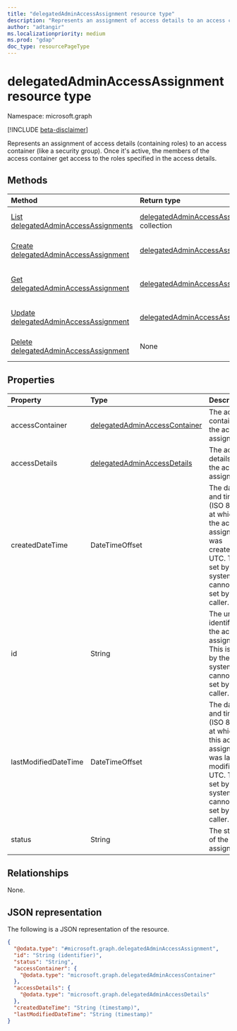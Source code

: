 ```yaml
---
title: "delegatedAdminAccessAssignment resource type"
description: "Represents an assignment of access details to an access container."
author: "adtangir"
ms.localizationpriority: medium
ms.prod: "gdap"
doc_type: resourcePageType
---
```


# delegatedAdminAccessAssignment resource type

Namespace: microsoft.graph

[!INCLUDE [beta-disclaimer](../../includes/beta-disclaimer.md)]

Represents an assignment of access details (containing roles) to an access container (like a security group). Once it's active, the members of the access container get access to the roles specified in the access details.

## Methods
|Method|Return type|Description|
|:---|:---|:---|
|[List delegatedAdminAccessAssignments](../api/delegatedadminaccessassignment-list.md)|[delegatedAdminAccessAssignment](../resources/delegatedadminaccessassignment.md) collection|Get a list of the [delegatedAdminAccessAssignment](../resources/delegatedadminaccessassignment.md) objects and their properties.|
|[Create delegatedAdminAccessAssignment](../api/delegatedadminrelationship-post-accessassignments.md)|[delegatedAdminAccessAssignment](../resources/delegatedadminaccessassignment.md)|Create a new [delegatedAdminAccessAssignment](../resources/delegatedadminaccessassignment.md) object.|
|[Get delegatedAdminAccessAssignment](../api/delegatedadminaccessassignment-get.md)|[delegatedAdminAccessAssignment](../resources/delegatedadminaccessassignment.md)|Read the properties and relationships of a [delegatedAdminAccessAssignment](../resources/delegatedadminaccessassignment.md) object.|
|[Update delegatedAdminAccessAssignment](../api/delegatedadminaccessassignment-update.md)|[delegatedAdminAccessAssignment](../resources/delegatedadminaccessassignment.md)|Update the properties of a [delegatedAdminAccessAssignment](../resources/delegatedadminaccessassignment.md) object.|
|[Delete delegatedAdminAccessAssignment](../api/delegatedadminaccessassignment-delete.md)|None|Deletes a [delegatedAdminAccessAssignment](../resources/delegatedadminaccessassignment.md) object.|

## Properties
|Property|Type|Description|
|:---|:---|:---|
|accessContainer|[delegatedAdminAccessContainer](../resources/delegatedadminaccesscontainer.md)|The access container of the access assignment.|
|accessDetails|[delegatedAdminAccessDetails](../resources/delegatedadminaccessdetails.md)|The access details of the access assignment.|
|createdDateTime|DateTimeOffset|The date and time (ISO 8601) at which the access assignment was created in UTC. This is set by the system and cannot be set by the caller.|
|id|String|The unique identifier of the access assignment. This is set by the system and cannot be set by the caller.|
|lastModifiedDateTime|DateTimeOffset|The date and time (ISO 8601) at which this access assignment was last modified in UTC. This is set by the system and cannot be set by the caller.|
|status|String|The status of the assignment.|

## Relationships
None.

## JSON representation
The following is a JSON representation of the resource.
<!-- {
  "blockType": "resource",
  "keyProperty": "id",
  "@odata.type": "microsoft.graph.delegatedAdminAccessAssignment",
  "openType": false
}
-->
``` json
{
  "@odata.type": "#microsoft.graph.delegatedAdminAccessAssignment",
  "id": "String (identifier)",
  "status": "String",
  "accessContainer": {
    "@odata.type": "microsoft.graph.delegatedAdminAccessContainer"
  },
  "accessDetails": {
    "@odata.type": "microsoft.graph.delegatedAdminAccessDetails"
  },
  "createdDateTime": "String (timestamp)",
  "lastModifiedDateTime": "String (timestamp)"
}
```

